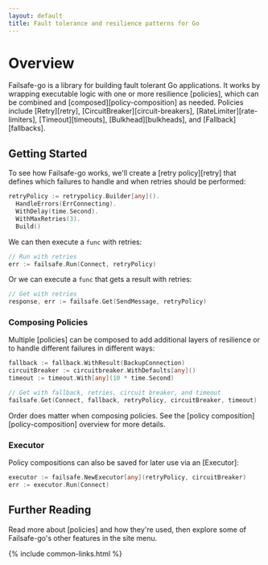 ```yaml
---
layout: default
title: Fault tolerance and resilience patterns for Go
---
```


# Overview

Failsafe-go is a library for building fault tolerant Go applications. It works by wrapping executable logic with one or more resilience [policies], which can be combined and [composed][policy-composition] as needed. Policies include [Retry][retry], [CircuitBreaker][circuit-breakers], [RateLimiter][rate-limiters], [Timeout][timeouts], [Bulkhead][bulkheads], and [Fallback][fallbacks].

## Getting Started

To see how Failsafe-go works, we'll create a [retry policy][retry] that defines which failures to handle and when retries should be performed:

```go
retryPolicy := retrypolicy.Builder[any]().
  HandleErrors(ErrConnecting).
  WithDelay(time.Second).
  WithMaxRetries(3).
  Build()
```

We can then execute a `func` with retries:

```go
// Run with retries
err := failsafe.Run(Connect, retryPolicy)
```

Or we can execute a `func` that gets a result with retries:

```go
// Get with retries
response, err := failsafe.Get(SendMessage, retryPolicy)
```

### Composing Policies

Multiple [policies] can be composed to add additional layers of resilience or to handle different failures in different ways:

```go
fallback := fallback.WithResult(BackupConnection)
circuitBreaker := circuitbreaker.WithDefaults[any]()
timeout := timeout.With[any](10 * time.Second)

// Get with fallback, retries, circuit breaker, and timeout
failsafe.Get(Connect, fallback, retryPolicy, circuitBreaker, timeout)
```

Order does matter when composing policies. See the [policy composition][policy-composition] overview for more details.

### Executor

Policy compositions can also be saved for later use via an [Executor]:

```go
executor := failsafe.NewExecutor[any](retryPolicy, circuitBreaker)
err := executor.Run(Connect)
```

## Further Reading

Read more about [policies] and how they're used, then explore some of Failsafe-go's other features in the site menu.

{% include common-links.html %}